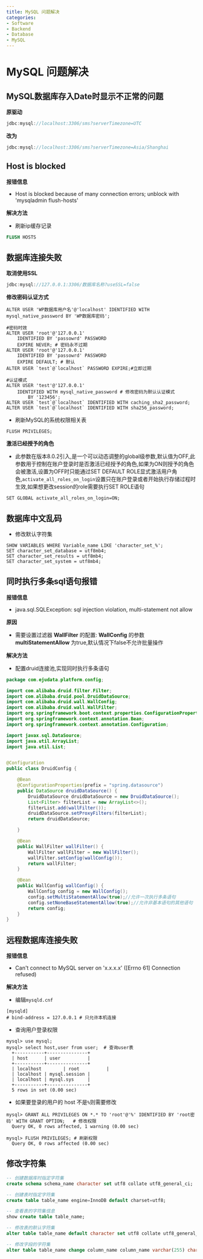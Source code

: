 ```yaml
---
title: MySQL 问题解决
categories:
- Software
- Backend
- Database
- MySQL
---
```

# MySQL 问题解决

## MySQL数据库存入Date时显示不正常的问题

**原驱动**

```java
jdbc:mysql://localhost:3306/sms?serverTimezone=UTC
```

**改为**

```java
jdbc:mysql://localhost:3306/sms?serverTimezone=Asia/Shanghai
```

## Host is blocked

**报错信息**

- Host is blocked because of many connection errors; unblock with 'mysqladmin flush-hosts'

**解决方法**

- 刷新ip缓存记录

```sql
FLUSH HOSTS
```

## 数据库连接失败

**取消使用SSL**

```java
jdbc:mysql://127.0.0.1:3306/数据库名称?useSSL=false
```

**修改密码认证方式**

```mysql
ALTER USER 'WP数据库用户名'@'localhost' IDENTIFIED WITH mysql_native_password BY 'WP数据库密码';

#密码时效
ALTER USER 'root'@'127.0.0.1'
    IDENTIFIED BY 'passowrd' PASSWORD
    EXPIRE NEVER; # 密码永不过期
ALTER USER 'root'@'127.0.0.1'
    IDENTIFIED BY 'passowrd' PASSWORD
    EXPIRE DEFAULT; # 默认
ALTER USER `test`@`localhost` PASSWORD EXPIRE;#立即过期

#认证模式
ALTER USER 'test'@'127.0.0.1'
    IDENTIFIED WITH mysql_native_password # 修改密码为默认认证模式
        BY '123456';
ALTER USER `test`@`localhost` IDENTIFIED WITH caching_sha2_password;
ALTER USER `test`@`localhost` IDENTIFIED WITH sha256_password;
```

- 刷新MySQL的系统权限相关表

```mysql
FLUSH PRIVILEGES;
```

**激活已经授予的角色**

- 此参数在版本8.0.2引入,是一个可以动态调整的global级参数,默认值为OFF,此参数用于控制在账户登录时是否激活已经授予的角色,如果为ON则授予的角色会被激活,设置为OFF时只能通过SET DEFAULT ROLE显式激活用户角色,`activate_all_roles_on_login`设置只在账户登录或者开始执行存储过程时生效,如果想更改session的role需要执行SET ROLE语句

```mysql
SET GLOBAL activate_all_roles_on_login=ON;
```

## 数据库中文乱码

- 修改默认字符集

```mysql
SHOW VARIABLES WHERE Variable_name LIKE 'character_set_%';
SET character_set_database = utf8mb4;
SET character_set_results = utf8mb4;
SET character_set_system = utf8mb4;
```

## 同时执行多条sql语句报错

**报错信息**

-  java.sql.SQLException: sql injection violation, multi-statement not allow

**原因**

- 需要设置过滤器 **WallFilter** 的配置: **WallConfig** 的参数 **multiStatementAllow** 为true,默认情况下false不允许批量操作

**解决方法**

- 配置druid连接池,实现同时执行多条语句

```java
package com.ejudata.platform.config;

import com.alibaba.druid.filter.Filter;
import com.alibaba.druid.pool.DruidDataSource;
import com.alibaba.druid.wall.WallConfig;
import com.alibaba.druid.wall.WallFilter;
import org.springframework.boot.context.properties.ConfigurationProperties;
import org.springframework.context.annotation.Bean;
import org.springframework.context.annotation.Configuration;

import javax.sql.DataSource;
import java.util.ArrayList;
import java.util.List;


@Configuration
public class DruidConfig {

    @Bean
    @ConfigurationProperties(prefix = "spring.datasource")
    public DataSource druidDataSource() {
        DruidDataSource druidDataSource = new DruidDataSource();
        List<Filter> filterList = new ArrayList<>();
        filterList.add(wallFilter());
        druidDataSource.setProxyFilters(filterList);
        return druidDataSource;

    }

    @Bean
    public WallFilter wallFilter() {
        WallFilter wallFilter = new WallFilter();
        wallFilter.setConfig(wallConfig());
        return wallFilter;
    }

    @Bean
    public WallConfig wallConfig() {
        WallConfig config = new WallConfig();
        config.setMultiStatementAllow(true);//允许一次执行多条语句
        config.setNoneBaseStatementAllow(true);//允许非基本语句的其他语句
        return config;
    }
}
```

## 远程数据库连接失败

**报错信息**

- Can't connect to MySQL server on 'x.x.x.x' ([Errno 61] Connection refused)

**解决方法**

- 编辑`mysqld.cnf`

```mysql
[mysqld]
# bind-address = 127.0.0.1 # 只允许本机连接
```

- 查询用户登录权限

```mysql
mysql> use mysql;
mysql> select host,user from user;  # 查询user表
  +-----------+---------------+
  | host      | user          |
  +-----------+---------------+
  | localhost        | root          |
  | localhost | mysql.session |
  | localhost | mysql.sys     |
  +-----------+---------------+
  5 rows in set (0.00 sec)
```

- 如果要登录的用户的 host 不是`%`则需要修改

```mysql
mysql> GRANT ALL PRIVILEGES ON *.* TO 'root'@'%' IDENTIFIED BY 'root密码' WITH GRANT OPTION;   # 修改权限
  Query OK, 0 rows affected, 1 warning (0.00 sec)

mysql> FLUSH PRIVILEGES; # 刷新权限
  Query OK, 0 rows affected (0.00 sec)
```

## 修改字符集

```sql
-- 创建数据库时指定字符集
create schema schema_name character set utf8 collate utf8_general_ci;

-- 创建表时指定字符集
create table table_name engine=InnoDB default charset=utf8;

-- 查看表的字符集信息
show create table table_name;

-- 修改表的默认字符集
alter table table_name default character set utf8 collate utf8_general_ci;

-- 修改字段的字符集
alter table table_name change column_name column_name varchar(255) character set utf8;
```
